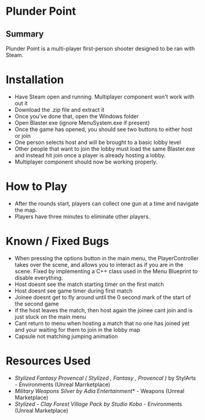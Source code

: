 # Plunder Point

## Summary
Plunder Point is a multi-player first-person shooter designed to be ran with Steam. 

# Installation
- Have Steam open and running. Multiplayer component won't work with out it
- Download the .zip file and extract it
- Once you've done that, open the Windows folder
- Open Blaster.exe (ignore MenuSystem.exe if present)
- Once the game has opened, you should see two buttons to either host or join
- One person selects host and will be brought to a basic lobby level
- Other people that want to join the lobby must load the same Blaster.exe and instead hit join once a player is already hosting a lobby.
- Multiplayer component should now be working properly.

# How to Play
- After the rounds start, players can collect one gun at a time and navigate the map.
- Players have three minutes to eliminate other players.

# Known / Fixed Bugs
- When pressing the options button in the main menu, the PlayerController takes over the scene, and allows you to interact as if you are in the scene. Fixed by implementing a C++ class used in the Menu Blueprint to disable everything.
- Host doesnt see the match starting timer on the first match
- Host doesnt see game timer during first match
- Joinee doesnt get to fly around until the 0 second mark of the start of the second game
- if the host leaves the match, then host again the joinee cant join and is just stuck on the main menu
- Cant return to menu when hosting a match that no one has joined yet and your waiting for them to join in the lobby map
- Capsule not matching jumping animation

# Resources Used
- *Stylized Fantasy Provencal ( Stylized , Fantasy , Provencal )* by StylArts - Environments (Unreal Marrketplace)
- *Military Weapons Silver by Adia Entertainment** - Weapons (Unreal Marketplace)
- *Stylized - Clay Forest Village Pack by Studio Kobo* - Environments (Unreal Marketplace)